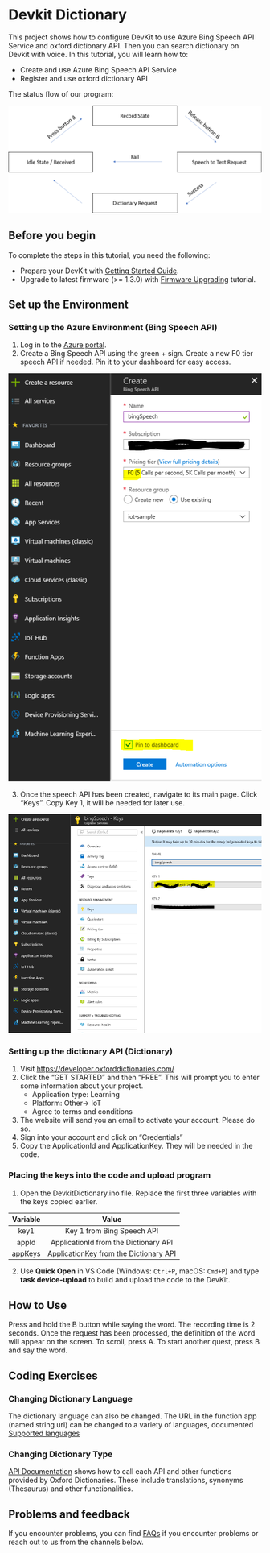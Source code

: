 # Devkit Dictionary

This project shows how to configure DevKit to use Azure Bing Speech API Service and oxford dictionary API. Then you can search dictionary on Devkit with voice. In this tutorial, you will learn how to:

* Create and use Azure Bing Speech API Service
* Register and use oxford dictionary API

The status flow of our program:

![Status flow](status-flow.png)

## Before you begin

To complete the steps in this tutorial, you need the following:

* Prepare your DevKit with [Getting Started Guide](https://microsoft.github.io/azure-iot-developer-kit/docs/get-started/).
* Upgrade to latest firmware (>= 1.3.0) with [Firmware Upgrading](https://microsoft.github.io/azure-iot-developer-kit/docs/firmware-upgrading/) tutorial.

## Set up the Environment

### Setting up the Azure Environment (Bing Speech API)

1. Log in to the [Azure portal](https://portal.azure.com/).
2. Create a Bing Speech API using the green + sign. Create a new F0 tier speech API if needed. Pin it to your dashboard for easy access.

![Create Bing Speech API](screenshots/create-BingSpeechAPI.png)

3. Once the speech API has been created, navigate to its main page. Click “Keys”. Copy Key 1, it will be needed for later use.

![Copy Bing Speech API key1](screenshots/copy-BingSpeechAPI-key1.png)


### Setting up the dictionary API (Dictionary)

1. Visit https://developer.oxforddictionaries.com/
2. Click the “GET STARTED” and then “FREE”. This will prompt you to enter some information about your project.
    * Application type: Learning
    * Platform: Other-> IoT
    * Agree to terms and conditions
3. The website will send you an email to activate your account. Please do so.
4. Sign into your account and click on “Credentials”
5. Copy the ApplicationId and ApplicationKey. They will be needed in the code. 

### Placing the keys into the code and upload program

1. Open the DevkitDictionary.ino file. Replace the first three variables with the keys copied earlier.

| Variable | Value |
| :------: | :----:|
| key1 | Key 1 from Bing Speech API |
| appId | ApplicationId from the Dictionary API |
| appKeys | ApplicationKey from the Dictionary API |

2. Use **Quick Open** in VS Code (Windows: `Ctrl+P`, macOS: `Cmd+P`) and type **task device-upload** to build and upload the code to the DevKit.

## How to Use

Press and hold the B button while saying the word. The recording time is 2 seconds. Once the request has been processed, the definition of the word will appear on the screen. To scroll, press A. To start another quest, press B and say the word.

## Coding Exercises

### Changing Dictionary Language

The dictionary language can also be changed. The URL in the function app (named string url) can be changed to a variety of languages, documented [Supported languages](https://developer.oxforddictionaries.com/documentation/languages)

### Changing Dictionary Type

[API Documentation](https://developer.oxforddictionaries.com/documentation) shows how to call each API and other functions provided by Oxford Dictionaries.
These include translations, synonyms (Thesaurus) and other functionalities. 


## Problems and feedback

If you encounter problems, you can find [FAQs](https://microsoft.github.io/azure-iot-developer-kit/docs/faq/) if you encounter problems or reach out to us from the channels below.
